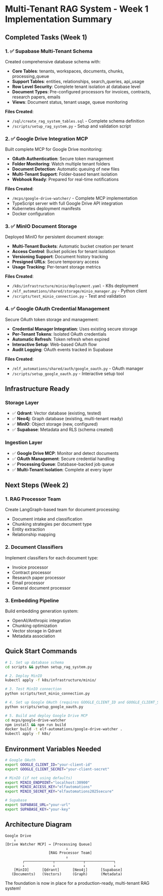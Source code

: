# Multi-Tenant RAG System - Week 1 Implementation Summary

## Completed Tasks (Week 1)

### 1. ✅ Supabase Multi-Tenant Schema
Created comprehensive database schema with:
- **Core Tables**: tenants, workspaces, documents, chunks, processing_queue
- **Support Tables**: entities, relationships, search_queries, api_usage
- **Row Level Security**: Complete tenant isolation at database level
- **Document Types**: Pre-configured processors for invoices, contracts, research papers, emails
- **Views**: Document status, tenant usage, queue monitoring

**Files Created**:
- `/sql/create_rag_system_tables.sql` - Complete schema definition
- `/scripts/setup_rag_system.py` - Setup and validation script

### 2. ✅ Google Drive Integration MCP
Built complete MCP for Google Drive monitoring:
- **OAuth Authentication**: Secure token management
- **Folder Monitoring**: Watch multiple tenant folders
- **Document Detection**: Automatic queuing of new files
- **Multi-Tenant Support**: Folder-based tenant isolation
- **Webhook Ready**: Prepared for real-time notifications

**Files Created**:
- `/mcps/google-drive-watcher/` - Complete MCP implementation
- TypeScript server with full Google Drive API integration
- Kubernetes deployment manifests
- Docker configuration

### 3. ✅ MinIO Document Storage
Deployed MinIO for persistent document storage:
- **Multi-Tenant Buckets**: Automatic bucket creation per tenant
- **Access Control**: Bucket policies for tenant isolation
- **Versioning Support**: Document history tracking
- **Presigned URLs**: Secure temporary access
- **Usage Tracking**: Per-tenant storage metrics

**Files Created**:
- `/k8s/infrastructure/minio/deployment.yaml` - K8s deployment
- `/elf_automations/shared/storage/minio_manager.py` - Python client
- `/scripts/test_minio_connection.py` - Test and validation

### 4. ✅ Google OAuth Credential Management
Secure OAuth token storage and management:
- **Credential Manager Integration**: Uses existing secure storage
- **Per-Tenant Tokens**: Isolated OAuth credentials
- **Automatic Refresh**: Token refresh when expired
- **Interactive Setup**: Web-based OAuth flow
- **Audit Logging**: OAuth events tracked in Supabase

**Files Created**:
- `/elf_automations/shared/auth/google_oauth.py` - OAuth manager
- `/scripts/setup_google_oauth.py` - Interactive setup tool

## Infrastructure Ready

### Storage Layer
- ✅ **Qdrant**: Vector database (existing, tested)
- ✅ **Neo4j**: Graph database (existing, multi-tenant ready)
- ✅ **MinIO**: Object storage (new, configured)
- ✅ **Supabase**: Metadata and RLS (schema created)

### Ingestion Layer
- ✅ **Google Drive MCP**: Monitor and detect documents
- ✅ **OAuth Management**: Secure credential handling
- ✅ **Processing Queue**: Database-backed job queue
- ✅ **Multi-Tenant Isolation**: Complete at every layer

## Next Steps (Week 2)

### 1. RAG Processor Team
Create LangGraph-based team for document processing:
- Document intake and classification
- Chunking strategies per document type
- Entity extraction
- Relationship mapping

### 2. Document Classifiers
Implement classifiers for each document type:
- Invoice processor
- Contract processor
- Research paper processor
- Email processor
- General document processor

### 3. Embedding Pipeline
Build embedding generation system:
- OpenAI/Anthropic integration
- Chunking optimization
- Vector storage in Qdrant
- Metadata association

## Quick Start Commands

```bash
# 1. Set up database schema
cd scripts && python setup_rag_system.py

# 2. Deploy MinIO
kubectl apply -f k8s/infrastructure/minio/

# 3. Test MinIO connection
python scripts/test_minio_connection.py

# 4. Set up Google OAuth (requires GOOGLE_CLIENT_ID and GOOGLE_CLIENT_SECRET)
python scripts/setup_google_oauth.py

# 5. Build and deploy Google Drive MCP
cd mcps/google-drive-watcher
npm install && npm run build
docker build -t elf-automations/google-drive-watcher .
kubectl apply -f k8s/
```

## Environment Variables Needed

```bash
# Google OAuth
export GOOGLE_CLIENT_ID="your-client-id"
export GOOGLE_CLIENT_SECRET="your-client-secret"

# MinIO (if not using defaults)
export MINIO_ENDPOINT="localhost:30900"
export MINIO_ACCESS_KEY="elfautomations"
export MINIO_SECRET_KEY="elfautomations2025secure"

# Supabase
export SUPABASE_URL="your-url"
export SUPABASE_KEY="your-key"
```

## Architecture Diagram

```
Google Drive
    ↓
[Drive Watcher MCP] → [Processing Queue]
                            ↓
                    [RAG Processor Team]
                            ↓
        ┌─────────────┬─────────────┬─────────────┐
        ↓             ↓             ↓             ↓
    [MinIO]      [Qdrant]      [Neo4j]      [Supabase]
   (Documents)   (Vectors)     (Graph)      (Metadata)
```

The foundation is now in place for a production-ready, multi-tenant RAG system!
